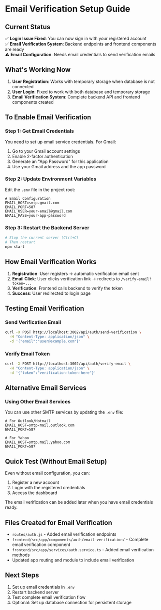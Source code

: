 # Email Verification Setup Guide

## Current Status
✅ **Login Issue Fixed**: You can now sign in with your registered account  
✅ **Email Verification System**: Backend endpoints and frontend components are ready  
⚠️ **Email Configuration**: Needs email credentials to send verification emails  

## What's Working Now
1. **User Registration**: Works with temporary storage when database is not connected
2. **User Login**: Fixed to work with both database and temporary storage
3. **Email Verification System**: Complete backend API and frontend components created

## To Enable Email Verification

### Step 1: Get Email Credentials
You need to set up email service credentials. For Gmail:

1. Go to your Gmail account settings
2. Enable 2-factor authentication
3. Generate an "App Password" for this application
4. Use your Gmail address and the app password

### Step 2: Update Environment Variables
Edit the `.env` file in the project root:

```env
# Email Configuration
EMAIL_HOST=smtp.gmail.com
EMAIL_PORT=587
EMAIL_USER=your-email@gmail.com
EMAIL_PASS=your-app-password
```

### Step 3: Restart the Backend Server
```bash
# Stop the current server (Ctrl+C)
# Then restart
npm start
```

## How Email Verification Works

1. **Registration**: User registers → automatic verification email sent
2. **Email Click**: User clicks verification link → redirects to `/verify-email?token=...`
3. **Verification**: Frontend calls backend to verify the token
4. **Success**: User redirected to login page

## Testing Email Verification

### Send Verification Email
```bash
curl -X POST http://localhost:3002/api/auth/send-verification \
  -H "Content-Type: application/json" \
  -d '{"email":"user@example.com"}'
```

### Verify Email Token
```bash
curl -X POST http://localhost:3002/api/auth/verify-email \
  -H "Content-Type: application/json" \
  -d '{"token":"verification-token-here"}'
```

## Alternative Email Services

### Using Other Email Services
You can use other SMTP services by updating the `.env` file:

```env
# For Outlook/Hotmail
EMAIL_HOST=smtp-mail.outlook.com
EMAIL_PORT=587

# For Yahoo
EMAIL_HOST=smtp.mail.yahoo.com
EMAIL_PORT=587
```

## Quick Test (Without Email Setup)
Even without email configuration, you can:
1. Register a new account
2. Login with the registered credentials
3. Access the dashboard

The email verification can be added later when you have email credentials ready.

## Files Created for Email Verification
- `routes/auth.js` - Added email verification endpoints
- `frontend/src/app/components/auth/email-verification/` - Complete email verification component
- `frontend/src/app/services/auth.service.ts` - Added email verification methods
- Updated app routing and module to include email verification

## Next Steps
1. Set up email credentials in `.env`
2. Restart backend server
3. Test complete email verification flow
4. Optional: Set up database connection for persistent storage 